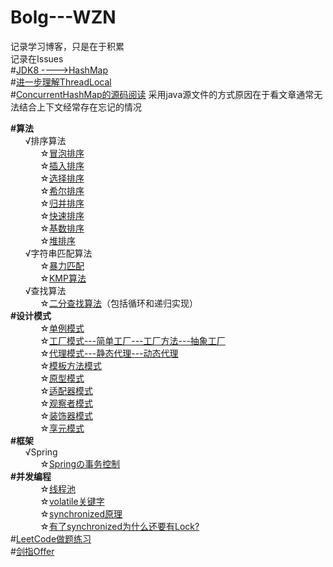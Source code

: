 # Bolg---WZN
记录学习博客，只是在于积累<br/>
记录在Issues<br/>
#<a href="https://github.com/MrWangZN/Bolg------ByWZN/issues/1">JDK8 ---->HashMap</a> <br/>
#<a href="https://github.com/MrWangZN/Bolg------ByWZN/issues/2">进一步理解ThreadLocal</a> <br/>
#<a href="https://github.com/MrWangZN/Bolg------ByWZN/blob/main/read/ConcurrentHashMap.java">ConcurrentHashMap的源码阅读</a> 采用java源文件的方式原因在于看文章通常无法结合上下文经常存在忘记的情况<br/>

<b>#算法</b><br/>
&nbsp;&nbsp;&nbsp;&nbsp;&nbsp;&nbsp;√排序算法<br/>
&nbsp;&nbsp;&nbsp;&nbsp;&nbsp;&nbsp;&nbsp;&nbsp;&nbsp;&nbsp;&nbsp;&nbsp;☆<a href="https://github.com/MrWangZN/-BOLG/blob/main/Data_Structures_And_Algorithms/src/main/java/author/wzn/algorithms/sort/BubbleSort.java">冒泡排序</a> <br/>
&nbsp;&nbsp;&nbsp;&nbsp;&nbsp;&nbsp;&nbsp;&nbsp;&nbsp;&nbsp;&nbsp;&nbsp;☆<a href="https://github.com/MrWangZN/-BOLG/blob/main/Data_Structures_And_Algorithms/src/main/java/author/wzn/algorithms/sort/InsertionSort.java ">插入排序</a> <br/>
&nbsp;&nbsp;&nbsp;&nbsp;&nbsp;&nbsp;&nbsp;&nbsp;&nbsp;&nbsp;&nbsp;&nbsp;☆<a href="https://github.com/MrWangZN/-BOLG/blob/main/Data_Structures_And_Algorithms/src/main/java/author/wzn/algorithms/sort/SelectionSort.java">选择排序</a> <br/>
&nbsp;&nbsp;&nbsp;&nbsp;&nbsp;&nbsp;&nbsp;&nbsp;&nbsp;&nbsp;&nbsp;&nbsp;☆<a href="https://github.com/MrWangZN/-BOLG/blob/main/Data_Structures_And_Algorithms/src/main/java/author/wzn/algorithms/sort/ShellSort.java">希尔排序</a> <br/>
&nbsp;&nbsp;&nbsp;&nbsp;&nbsp;&nbsp;&nbsp;&nbsp;&nbsp;&nbsp;&nbsp;&nbsp;☆<a href="https://github.com/MrWangZN/-BOLG/blob/main/Data_Structures_And_Algorithms/src/main/java/author/wzn/algorithms/sort/MergeSort.java">归并排序</a> <br/>
&nbsp;&nbsp;&nbsp;&nbsp;&nbsp;&nbsp;&nbsp;&nbsp;&nbsp;&nbsp;&nbsp;&nbsp;☆<a href="https://github.com/MrWangZN/-BOLG/blob/main/Data_Structures_And_Algorithms/src/main/java/author/wzn/algorithms/sort/QuickSort.java">快速排序</a> <br/>
&nbsp;&nbsp;&nbsp;&nbsp;&nbsp;&nbsp;&nbsp;&nbsp;&nbsp;&nbsp;&nbsp;&nbsp;☆<a href="https://github.com/MrWangZN/-BOLG/blob/main/Data_Structures_And_Algorithms/src/main/java/author/wzn/algorithms/sort/RadixSort.java">基数排序</a> <br/>
&nbsp;&nbsp;&nbsp;&nbsp;&nbsp;&nbsp;&nbsp;&nbsp;&nbsp;&nbsp;&nbsp;&nbsp;☆<a href="https://github.com/MrWangZN/-BOLG/blob/main/Data_Structures_And_Algorithms/src/main/java/author/wzn/algorithms/sort/Heapsort.java">堆排序</a> <br/>
&nbsp;&nbsp;&nbsp;&nbsp;&nbsp;&nbsp;√字符串匹配算法<br/>
&nbsp;&nbsp;&nbsp;&nbsp;&nbsp;&nbsp;&nbsp;&nbsp;&nbsp;&nbsp;&nbsp;&nbsp;☆<a href="https://github.com/MrWangZN/-BOLG/tree/main/Data_Structures_And_Algorithms/src/main/java/author/wzn/algorithms/KMP/ViolenceMatch.java">暴力匹配</a> <br/>
&nbsp;&nbsp;&nbsp;&nbsp;&nbsp;&nbsp;&nbsp;&nbsp;&nbsp;&nbsp;&nbsp;&nbsp;☆<a href="https://github.com/MrWangZN/-BOLG/tree/main/Data_Structures_And_Algorithms/src/main/java/author/wzn/algorithms/KMP/KMPAlgorithm.java">KMP算法</a> <br/>
&nbsp;&nbsp;&nbsp;&nbsp;&nbsp;&nbsp;√查找算法<br/>
&nbsp;&nbsp;&nbsp;&nbsp;&nbsp;&nbsp;&nbsp;&nbsp;&nbsp;&nbsp;&nbsp;&nbsp;☆<a href="https://github.com/MrWangZN/-BOLG/blob/main/Data_Structures_And_Algorithms/src/main/java/author/wzn/algorithms/search/BinarySearch.java">二分查找算法</a>（包括循环和递归实现）<br/>
<b>#设计模式</b><br/>
&nbsp;&nbsp;&nbsp;&nbsp;&nbsp;&nbsp;&nbsp;&nbsp;&nbsp;&nbsp;&nbsp;&nbsp;☆<a href="https://github.com/MrWangZN/-BOLG/tree/main/Design%20Pattern/src/main/java/author/wzn/singleton">单例模式</a> <br/>
&nbsp;&nbsp;&nbsp;&nbsp;&nbsp;&nbsp;&nbsp;&nbsp;&nbsp;&nbsp;&nbsp;&nbsp;☆<a href="https://github.com/MrWangZN/-BOLG/tree/main/Design%20Pattern/src/main/java/author/wzn/factory">工厂模式---简单工厂---工厂方法---抽象工厂</a> <br/>
&nbsp;&nbsp;&nbsp;&nbsp;&nbsp;&nbsp;&nbsp;&nbsp;&nbsp;&nbsp;&nbsp;&nbsp;☆<a href="https://github.com/MrWangZN/-BOLG/tree/main/Design%20Pattern/src/main/java/author/wzn/proxy">代理模式---静态代理---动态代理</a> <br/>
&nbsp;&nbsp;&nbsp;&nbsp;&nbsp;&nbsp;&nbsp;&nbsp;&nbsp;&nbsp;&nbsp;&nbsp;☆<a href="https://github.com/MrWangZN/-BOLG/tree/main/Design%20Pattern/src/main/java/author/wzn/template">模板方法模式</a> <br/>
&nbsp;&nbsp;&nbsp;&nbsp;&nbsp;&nbsp;&nbsp;&nbsp;&nbsp;&nbsp;&nbsp;&nbsp;☆<a href="https://github.com/MrWangZN/-BOLG/tree/main/Design%20Pattern/src/main/java/author/wzn/prototype">原型模式</a> <br/>
&nbsp;&nbsp;&nbsp;&nbsp;&nbsp;&nbsp;&nbsp;&nbsp;&nbsp;&nbsp;&nbsp;&nbsp;☆<a href="https://github.com/MrWangZN/-BOLG/tree/main/Design%20Pattern/src/main/java/author/wzn/adapter">适配器模式</a> <br/>
&nbsp;&nbsp;&nbsp;&nbsp;&nbsp;&nbsp;&nbsp;&nbsp;&nbsp;&nbsp;&nbsp;&nbsp;☆<a href="https://github.com/MrWangZN/-BOLG/tree/main/Design%20Pattern/src/main/java/author/wzn/Observer">观察者模式</a> <br/>
&nbsp;&nbsp;&nbsp;&nbsp;&nbsp;&nbsp;&nbsp;&nbsp;&nbsp;&nbsp;&nbsp;&nbsp;☆<a href="https://github.com/MrWangZN/-BOLG/tree/main/Design%20Pattern/src/main/java/author/wzn/decorate">装饰器模式</a> <br/>
&nbsp;&nbsp;&nbsp;&nbsp;&nbsp;&nbsp;&nbsp;&nbsp;&nbsp;&nbsp;&nbsp;&nbsp;☆<a href="https://github.com/MrWangZN/-BOLG/tree/main/Design%20Pattern/src/main/java/author/wzn/fly_weight">享元模式</a> <br/>
<b>#框架</b><br/>
&nbsp;&nbsp;&nbsp;&nbsp;&nbsp;&nbsp;√Spring<br/>
&nbsp;&nbsp;&nbsp;&nbsp;&nbsp;&nbsp;&nbsp;&nbsp;&nbsp;&nbsp;&nbsp;&nbsp;☆<a href="https://github.com/MrWangZN/-BOLG/blob/main/read/Spring%E7%9A%84%E4%BA%8B%E5%8A%A1%E6%8E%A7%E5%88%B6.md">Springの事务控制</a> <br/>
<b>#并发编程</b><br/>
&nbsp;&nbsp;&nbsp;&nbsp;&nbsp;&nbsp;&nbsp;&nbsp;&nbsp;&nbsp;&nbsp;&nbsp;☆<a href="https://github.com/MrWangZN/-BOLG/blob/main/read/%E7%BA%BF%E7%A8%8B%E6%B1%A0.md">线程池</a> <br/>
&nbsp;&nbsp;&nbsp;&nbsp;&nbsp;&nbsp;&nbsp;&nbsp;&nbsp;&nbsp;&nbsp;&nbsp;☆<a href="https://github.com/MrWangZN/-BOLG/blob/main/concurrent/src/main/java/author/wzn/volati1e/volatile%E5%85%B3%E9%94%AE%E5%AD%97.md">volatile关键字</a> <br/>
&nbsp;&nbsp;&nbsp;&nbsp;&nbsp;&nbsp;&nbsp;&nbsp;&nbsp;&nbsp;&nbsp;&nbsp;☆<a href="https://github.com/MrWangZN/-BOLG/blob/main/concurrent/src/main/java/author/wzn/lock/synchonize/synchronized%E5%8E%9F%E7%90%86.md">synchronized原理</a> <br/>
&nbsp;&nbsp;&nbsp;&nbsp;&nbsp;&nbsp;&nbsp;&nbsp;&nbsp;&nbsp;&nbsp;&nbsp;☆<a href="https://github.com/MrWangZN/-BOLG/blob/main/concurrent/src/main/java/author/wzn/lock/synchonize/%E6%9C%89%E4%BA%86synchronized%E4%B8%BA%E4%BB%80%E4%B9%88%E8%A6%81%E9%9C%80%E8%A6%81Lock%EF%BC%9F.md">有了synchronized为什么还要有Lock?</a> <br/>
#<a href="https://github.com/MrWangZN/-BOLG/tree/main/Data_Structures_And_Algorithms/src/main/java/author/wzn/algorithms/practice/leetCode">LeetCode做题练习</a><br/>
#<a href="https://github.com/MrWangZN/-BOLG/tree/main/Data_Structures_And_Algorithms/src/main/java/author/wzn/algorithms/practice/offer">剑指Offer</a><br/>
